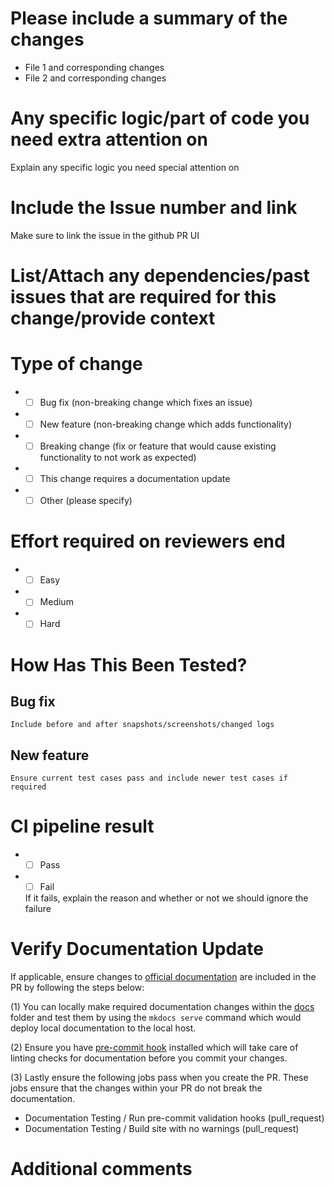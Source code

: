 # Please include a summary of the changes

* File 1 and corresponding changes
* File 2 and corresponding changes

# Any specific logic/part of code you need extra attention on

Explain any specific logic you need special attention on

# Include the Issue number and link

Make sure to link the issue in the github PR UI 

# List/Attach any dependencies/past issues that are required for this change/provide context

# Type of change

- - [ ] Bug fix (non-breaking change which fixes an issue)
- - [ ] New feature (non-breaking change which adds functionality)
- - [ ] Breaking change (fix or feature that would cause existing functionality to not work as expected)
- - [ ] This change requires a documentation update
- - [ ] Other (please specify)

# Effort required on reviewers end

- - [ ] Easy
- - [ ] Medium
- - [ ] Hard 

# How Has This Been Tested?

## Bug fix

    Include before and after snapshots/screenshots/changed logs
    
## New feature

    Ensure current test cases pass and include newer test cases if required
    
# CI pipeline result

- - [ ] Pass
- - [ ] Fail
  
  If it fails, explain the reason and whether or not we should ignore the failure
  
# Verify Documentation Update

If applicable, ensure changes to [official documentation](http://vane.arista.com/) are included in the PR by following the steps below:

(1) You can locally make required documentation changes within the [docs](https://github.com/aristanetworks/vane/tree/develop/docs) folder and test them by using the `mkdocs serve` command which would deploy local documentation to the local host.

(2) Ensure you have [pre-commit hook](https://pre-commit.com/) installed which will take care of linting checks for documentation before you commit your changes.

(3) Lastly ensure the following jobs pass when you create the PR. These jobs ensure that the changes within your PR do not break the documentation.

- Documentation Testing / Run pre-commit validation hooks (pull_request) 
- Documentation Testing / Build site with no warnings (pull_request)  
   

    
# Additional comments
